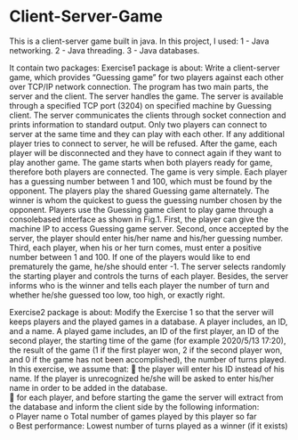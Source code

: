 # Client-Server-Game
This is a client-server game built in java.
In this project, I used:
1 - Java networking.
2 - Java threading.
3 - Java databases.

It contain two packages:
Exercise1 package is about:
Write a client-server game, which provides “Guessing game” for two players against each other over TCP/IP network connection. The program has two main parts, the server and the client. The server handles the game. The server is available through a specified TCP port (3204) on specified machine by Guessing client. The server communicates the clients through socket connection and prints information to standard output. Only two players can connect to server at the same time and they can play with each other. If any additional player tries to connect to server, he will be refused. After the game, each player will be disconnected and they have to connect again if they want to play another game. The game starts when both players ready for game, therefore both players are connected. The game is very simple. Each player has a guessing number between 1 and 100, which must be found by the opponent. The players play the shared Guessing game alternately. The winner is whom the quickest to guess the guessing number chosen by the opponent. Players use the Guessing game client to play game through a consolebased interface as shown in Fig.1. First, the player can give the machine IP to access Guessing game server. Second, once accepted by the server, the player should enter his/her name and his/her guessing number. Third, each player, when his or her turn comes, must enter a positive number between 1 and 100. If one of the players would like to end prematurely the game, he/she should enter -1.  The server selects randomly the starting player and controls the turns of each player. Besides, the server informs who is the winner and tells each player the number of turn and whether he/she guessed too low, too high, or exactly right. 

Exercise2 package is about:
Modify the Exercise 1 so that the server will keeps players and the played games in a database. A player includes, an ID, and a name. A played game includes, an ID of the first player, an ID of the second player, the starting time of the game (for example 2020/5/13 17:20), the result of the game (1 if the first player won, 2 if the second player won, and 0 if the game has not been accomplished), the number of turns played. 
In this exercise, we assume that: 
 the player will enter his ID instead of his name. If the player is unrecognized he/she will be asked to enter his/her name in order to be added in the database.  
 for each player, and before starting the game the server will extract from the database and inform the client side by the following information:  
  o Player name 
  o Total number of games played by this player so far  
  o Best performance: Lowest number of turns played as a winner (if it exists)  
 
